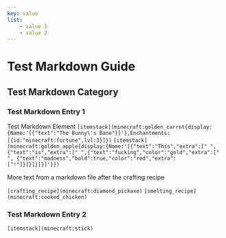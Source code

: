 ```yaml
---
key: value
list:
    - value 1
    - value 2
---
```


# Test Markdown Guide

## Test Markdown Category

### Test Markdown Entry 1
Test Markdown Element
`[itemstack](minecraft:golden_carrot{display:{Name:'[{"text":"The Bunny\'s Bane"}]'},Enchantments:[{id:"minecraft:fortune",lvl:3}]})`
`[itemstack](minecraft:golden_apple{display:{Name:'[{"text":"This","extra":[" ",{"text":"is","extra":[" ",{"text":"fucking","color":"gold","extra":[" ", {"text":"madness","bold":true,"color":"red","extra":["!"]}]}]}]}]'}})`

More text from a markdown file after the crafting recipe

`[crafting_recipe](minecraft:diamond_pickaxe)`
`[smelting_recipe](minecraft:cooked_chicken)`

### Test Markdown Entry 2
`[itemstack](minecraft:stick)`